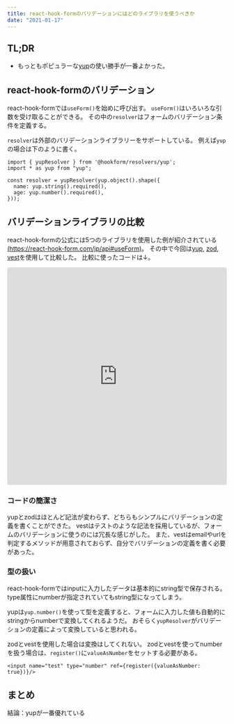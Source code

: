 ```yaml
---
title: react-hook-formのバリデーションにはどのライブラリを使うべきか
date: "2021-01-17"
---
```


## TL;DR
- もっともポピュラーな[yup](https://github.com/jquense/yup)の使い勝手が一番よかった。

## react-hook-formのバリデーション

react-hook-formでは`useForm()`を始めに呼び出す。
`useForm()`はいろいろな引数を受け取ることができる。
その中の`resolver`はフォームのバリデーション条件を定義する。

`resolver`は外部のバリデーションライブラリーをサポートしている。
例えば`yup`の場合は下のように書く。

```tsx
import { yupResolver } from '@hookform/resolvers/yup';
import * as yup from "yup";

const resolver = yupResolver(yup.object().shape({
  name: yup.string().required(),
  age: yup.number().required(),
}));
```

## バリデーションライブラリの比較

react-hook-formの公式には5つのライブラリを使用した例が紹介されている[(https://react-hook-form.com/jp/api#useForm)](https://react-hook-form.com/jp/api#useForm)。
その中で今回は[yup](https://www.npmjs.com/package/yup), [zod](https://www.npmjs.com/package/zod), [vest](https://www.npmjs.com/package/vest)を使用して比較した。
比較に使ったコードは↓。

<iframe src="https://codesandbox.io/embed/react-hook-form-resolvers-sample-x6uih?fontsize=14&hidenavigation=1&theme=dark"
     style="width:100%; height:500px; border:0; border-radius: 4px; overflow:hidden;"
     title="react-hook-form-resolvers-sample"
     allow="accelerometer; ambient-light-sensor; camera; encrypted-media; geolocation; gyroscope; hid; microphone; midi; payment; usb; vr; xr-spatial-tracking"
     sandbox="allow-forms allow-modals allow-popups allow-presentation allow-same-origin allow-scripts"
   ></iframe>

### コードの簡潔さ

yupとzodはほとんど記法が変わらず、どちらもシンプルにバリデーションの定義を書くことができた。
vestはテストのような記法を採用しているが、フォームのバリデーションに使うのには冗長な感じがした。
また、vestはemailやurlを判定するメソッドが用意されておらず、自分でバリデーションの定義を書く必要があった。

### 型の扱い

react-hook-formではinputに入力したデータは基本的にstring型で保存される。
type属性にnumberが指定されていてもstring型になってしまう。

yupは`yup.number()`を使って型を定義すると、フォームに入力した値も自動的にstringからnumberで変換してくれるようだ。
おそらく`yupResolver`がバリデーションの定義によって変換していると思われる。

zodとvestを使用した場合は変換はしてくれない。
zodとvestを使ってnumberを扱う場合は、`register()`に`valueAsNumber`をセットする必要がある。

```tsx
<input name="test" type="number" ref={register({valueAsNumber: true})}/>
```

## まとめ

結論：yupが一番優れている
